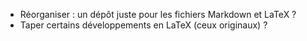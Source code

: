 - Réorganiser : un dépôt juste pour les fichiers Markdown et LaTeX ?
- Taper certains développements en LaTeX (ceux originaux) ?
